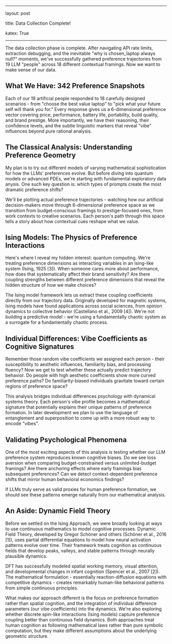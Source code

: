 
---

layout: post

title: Data Collection Complete! 

katex: True

---

The data collection phase is complete. After navigating API rate limits, extraction debugging, and the inevitable "why is chosen_laptop always null?" moments, we've successfully gathered preference trajectories from 19 LLM "people" across 18 different contextual framings. Now we want to make sense of our data.

## What We Have: 342 Preference Snapshots

Each of our 19 artificial people responded to 18 carefully designed scenarios - from "choose the best value laptop" to "pick what your future self will thank you for." Every response gives us a 6-dimensional preference vector covering price, performance, battery life, portability, build quality, and brand prestige. More importantly, we have their reasoning, their confidence levels, and the subtle linguistic markers that reveal "vibe" influences beyond pure rational analysis.

## The Classical Analysis: Understanding Preference Geometry

My plan is to try out different models of varying mathematical sophistication for how the LLMs' preferences evolve. But before diving into quantum models or advanced PDEs, we're starting with fundamental exploratory data anysis. One such key question is: which types of prompts create the most dramatic preference shifts? 

We'll be plotting actual preference trajectories - watching how our artificial decision-makers move through 6-dimensional preference space as we transition from budget-conscious framings to prestige-focused ones, from work contexts to creative scenarios. Each person's path through this space tells a story about how contextual cues reshape what we value.

## Ising Models: The Physics of Preference Interactions

Here's where I reveal my hidden interest: quantum computing. We're treating preference dimensions as interacting variables in an Ising-like system (Ising, 1925 [3]). When someone cares more about performance, how does that systematically affect their brand sensitivity? Are there coupling strengths between different preference dimensions that reveal the hidden structure of how we make choices?

The Ising model framework lets us extract these coupling coefficients directly from our trajectory data. Originally developed for magnetic systems, Ising models have found applications across social sciences, from opinion dynamics to collective behavior (Castellano et al., 2009 [4]). We're not building a predictive model - we're using a fundamentally chaotic system as a surrogate for a fundamentally chaotic process. 

## Individual Differences: Vibe Coefficients as Cognitive Signatures

Remember those random vibe coefficients we assigned each person - their susceptibility to aesthetic influences, familiarity bias, and processing fluency? Now we get to test whether these actually predict trajectory behavior. Do people with high aesthetic coefficients show more curved preference paths? Do familiarity-biased individuals gravitate toward certain regions of preference space?

This analysis bridges individual differences psychology with dynamical systems theory. Each person's vibe profile becomes a mathematical signature that potentially explains their unique patterns of preference formation. In later development we plan to use the language of entanglement and superposition to come up with a more robust way to encode "vibes". 

## Validating Psychological Phenomena

One of the most exciting aspects of this analysis is testing whether our LLM preference system reproduces known cognitive biases. Do we see loss aversion when comparing budget-constrained versus unlimited-budget framings? Are there anchoring effects where early framings bias subsequent preferences? Can we detect context-dependent preference shifts that mirror human behavioral economics findings?

If LLMs truly serve as valid proxies for human preference formation, we should see these patterns emerge naturally from our mathematical analysis.

## An Aside: Dynamic Field Theory

Before we settled on the Ising Approach, we were broadly looking at ways to use continuous mathematics to model cognitive processes. Dynamic Field Theory, developed by Gregor Schöner and others (Schöner et al., 2016 [1]), uses partial differential equations to model how neural activation patterns evolve over time. Their framework treats cognition as continuous fields that develop peaks, valleys, and stable patterns through neurally plausible dynamics.

DFT has successfully modeled spatial working memory, visual attention, and developmental changes in infant cognition (Spencer et al., 2007 [2]). The mathematical formulation - essentially reaction-diffusion equations with competitive dynamics - creates remarkably human-like behavioral patterns from simple continuous principles.

What makes our approach different is the focus on preference formation rather than spatial cognition, and the integration of individual difference parameters (our vibe coefficients) into the dynamics. We're also exploring whether discrete spin-like interactions (Ising models) capture preference coupling better than continuous field dynamics. Both approaches treat human cognition as following mathematical laws rather than pure symbolic computation, but they make different assumptions about the underlying geometric structure.